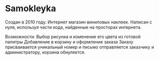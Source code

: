 # Samokleyka

Создан в 2010 году.
Интернет магазин виниловых наклеек.
Написан с нуля, используя части кода, найденные на просторах интернета.

Возможности:
Выбор рисунка и изменение его цвета из готовой палитры
Добавление в корзину и оформление заказа
Заказу присваивается уникальный номер и письмо отправляется заказчику и администратору, корзина обнуляется.
